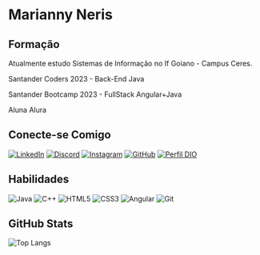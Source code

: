 # Marianny Neris

## Formação
<p>Atualmente estudo Sistemas de Informação no If Goiano - Campus Ceres.</p>
<p>Santander Coders 2023 - Back-End Java</p>
<p>Santander Bootcamp 2023 - FullStack Angular+Java</p>
<p>Aluna Alura</p>

## Conecte-se Comigo
[![LinkedIn](https://img.shields.io/badge/LinkedIn-000?style=for-the-badge&logo=linkedin&logoColor=0E76A8)](https://www.linkedin.com/in/marianny-neris-ferreira/)
[![Discord](https://img.shields.io/badge/Discord-000?style=for-the-badge&logo=discord)](https://www.discord.com/in/mariannyneris/)
[![Instagram](https://img.shields.io/badge/Instagram-000?style=for-the-badge&logo=instagram)](https://www.instagram.com/mariannyneris/)
[![GitHub](https://img.shields.io/badge/Github-000?style=for-the-badge&logo=github)](https://www.github.com/mariannyneris2004/)
[![Perfil DIO](https://img.shields.io/badge/Dio-000?style=for-the-badge&logo=dio)](https://web.dio.me/users/mariannyneris2004?tab=skills)

## Habilidades
![Java](https://img.shields.io/badge/Java-000?style=for-the-badge&logo=java)
![C++](https://img.shields.io/badge/C%2B%2B-000?style=for-the-badge&logo=c%2B%2B&logoColor=00599C)
![HTML5](https://img.shields.io/badge/HTML5-000?style=for-the-badge&logo=html5)
![CSS3](https://img.shields.io/badge/CSS3-000?style=for-the-badge&logo=css3&logoColor=264CE4)
![Angular](https://img.shields.io/badge/Angular-000?style=for-the-badge&logo=angular&logoColor=C3002F)
![Git](https://img.shields.io/badge/Git-000?style=for-the-badge&logo=git)

## GitHub Stats

![Top Langs](https://github-readme-stats-git-masterrstaa-rickstaa.vercel.app/api/top-langs/?username=mariannyneris2004&layout=compact&bg_color=000&border_color=30A3DC&title_color=E94D5F&text_color=FFF)
